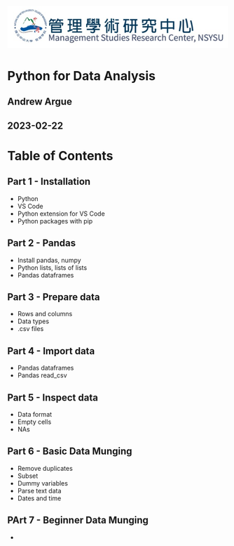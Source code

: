 # ![Management Studies Research Center](/images/nsysu-msrc.jpg "Management Studies Research Center")

# Python for Data Analysis
## Andrew Argue
## 2023-02-22

# Table of Contents

## Part 1 - Installation
- Python
- VS Code
- Python extension for VS Code
- Python packages with pip

## Part 2 - Pandas
- Install pandas, numpy
- Python lists, lists of lists
- Pandas dataframes

## Part 3 - Prepare data
- Rows and columns
- Data types
- .csv files

## Part 4 - Import data
- Pandas dataframes 
- Pandas read_csv

## Part 5 - Inspect data
- Data format
- Empty cells
- NAs

## Part 6 - Basic Data Munging
- Remove duplicates
- Subset
- Dummy variables
- Parse text data
- Dates and time

## PArt 7 - Beginner Data Munging
- 